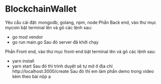 # BlockchainWallet
Yêu cầu cài đặt: mongodb, golang, npm, node
Phần Back end, vào thư mục mycoin bật terminal lên và gõ các lệnh sau:
 - go mod vendor
 - go run main.go
Sau đó server đã khởi chạy

Phần Front end, vào thư mục front-end bật terminal lên  và gõ các lệnh sau: 
- yarn install
- yarn start
Sau đó thì trình duyệt sẽ tự mở ở địa chỉ http://localhost:3000/create
Sau đó thì em làm phần demo trong video kèm theo bài nộp ạ
